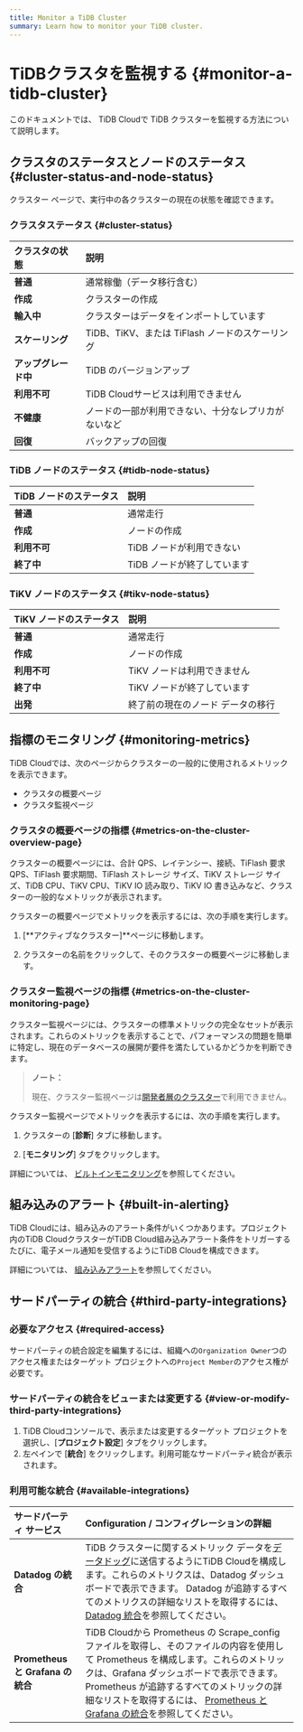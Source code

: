 ```yaml
---
title: Monitor a TiDB Cluster
summary: Learn how to monitor your TiDB cluster.
---
```


# TiDBクラスタを監視する {#monitor-a-tidb-cluster}

このドキュメントでは、 TiDB Cloudで TiDB クラスターを監視する方法について説明します。

## クラスタのステータスとノードのステータス {#cluster-status-and-node-status}

クラスター ページで、実行中の各クラスターの現在の状態を確認できます。

### クラスタステータス {#cluster-status}

| クラスタの状態      | 説明                               |
| :----------- | :------------------------------- |
| **普通**       | 通常稼働（データ移行含む）                    |
| **作成**       | クラスターの作成                         |
| **輸入中**      | クラスターはデータをインポートしています             |
| **スケーリング**   | TiDB、TiKV、または TiFlash ノードのスケーリング |
| **アップグレード中** | TiDB のバージョンアップ                   |
| **利用不可**     | TiDB Cloudサービスは利用できません           |
| **不健康**      | ノードの一部が利用できない、十分なレプリカがないなど       |
| **回復**       | バックアップの回復                        |

### TiDB ノードのステータス {#tidb-node-status}

| TiDB ノードのステータス | 説明               |
| :------------- | :--------------- |
| **普通**         | 通常走行             |
| **作成**         | ノードの作成           |
| **利用不可**       | TiDB ノードが利用できない  |
| **終了中**        | TiDB ノードが終了しています |

### TiKV ノードのステータス {#tikv-node-status}

| TiKV ノードのステータス | 説明                |
| :------------- | :---------------- |
| **普通**         | 通常走行              |
| **作成**         | ノードの作成            |
| **利用不可**       | TiKV ノードは利用できません  |
| **終了中**        | TiKV ノードが終了しています  |
| **出発**         | 終了前の現在のノード データの移行 |

## 指標のモニタリング {#monitoring-metrics}

TiDB Cloudでは、次のページからクラスターの一般的に使用されるメトリックを表示できます。

-   クラスタの概要ページ
-   クラスタ監視ページ

### クラスタの概要ページの指標 {#metrics-on-the-cluster-overview-page}

クラスターの概要ページには、合計 QPS、レイテンシー、接続、TiFlash 要求 QPS、TiFlash 要求期間、TiFlash ストレージ サイズ、TiKV ストレージ サイズ、TiDB CPU、TiKV CPU、TiKV IO 読み取り、TiKV IO 書き込みなど、クラスターの一般的なメトリックが表示されます。

クラスターの概要ページでメトリックを表示するには、次の手順を実行します。

1.  [**アクティブなクラスター]**ページに移動します。

2.  クラスターの名前をクリックして、そのクラスターの概要ページに移動します。

### クラスター監視ページの指標 {#metrics-on-the-cluster-monitoring-page}

クラスター監視ページには、クラスターの標準メトリックの完全なセットが表示されます。これらのメトリックを表示することで、パフォーマンスの問題を簡単に特定し、現在のデータベースの展開が要件を満たしているかどうかを判断できます。

> **ノート：**
>
> 現在、クラスター監視ページは[開発者層のクラスター](/tidb-cloud/select-cluster-tier.md#developer-tier)で利用できません。

クラスター監視ページでメトリックを表示するには、次の手順を実行します。

1.  クラスターの [**診断**] タブに移動します。

2.  [**モニタリング**] タブをクリックします。

詳細については、 [ビルトインモニタリング](/tidb-cloud/built-in-monitoring.md)を参照してください。

## 組み込みのアラート {#built-in-alerting}

TiDB Cloudには、組み込みのアラート条件がいくつかあります。プロジェクト内のTiDB CloudクラスターがTiDB Cloud組み込みアラート条件をトリガーするたびに、電子メール通知を受信するようにTiDB Cloudを構成できます。

詳細については、 [組み込みアラート](/tidb-cloud/monitor-built-in-alerting.md)を参照してください。

## サードパーティの統合 {#third-party-integrations}

### 必要なアクセス {#required-access}

サードパーティの統合設定を編集するには、組織への`Organization Owner`つのアクセス権またはターゲット プロジェクトへの`Project Member`のアクセス権が必要です。

### サードパーティの統合をビューまたは変更する {#view-or-modify-third-party-integrations}

1.  TiDB Cloudコンソールで、表示または変更するターゲット プロジェクトを選択し、[**プロジェクト設定**] タブをクリックします。
2.  左ペインで [**統合**] をクリックします。利用可能なサードパーティ統合が表示されます。

### 利用可能な統合 {#available-integrations}

| サードパーティ サービス                 | Configuration / コンフィグレーションの詳細                                                                                                                                                                                                                                 |
| :--------------------------- | :------------------------------------------------------------------------------------------------------------------------------------------------------------------------------------------------------------------------------------------------------------ |
| **Datadog の統合**              | TiDB クラスターに関するメトリック データを[データドッグ](https://www.datadoghq.com/)に送信するようにTiDB Cloudを構成します。これらのメトリクスは、Datadog ダッシュボードで表示できます。 Datadog が追跡するすべてのメトリクスの詳細なリストを取得するには、 [Datadog 統合](/tidb-cloud/monitor-datadog-integration.md)を参照してください。                              |
| **Prometheus と Grafana の統合** | TiDB Cloudから Prometheus の Scrape_config ファイルを取得し、そのファイルの内容を使用して Prometheus を構成します。これらのメトリックは、Grafana ダッシュボードで表示できます。 Prometheus が追跡するすべてのメトリックの詳細なリストを取得するには、 [Prometheus と Grafana の統合](/tidb-cloud/monitor-prometheus-and-grafana-integration.md)を参照してください。 |
